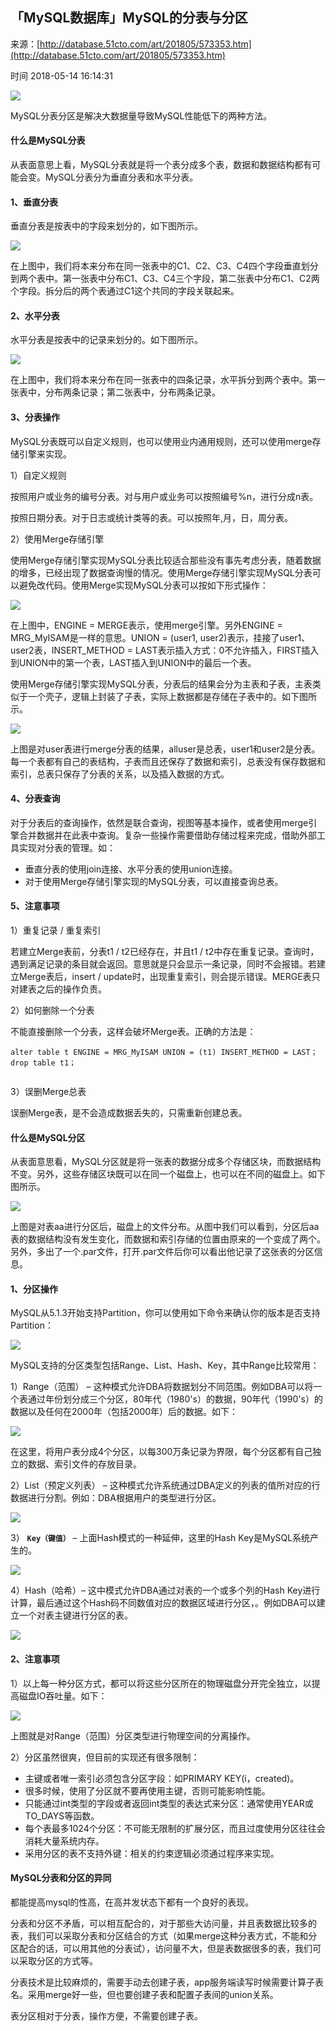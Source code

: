 ## 「MySQL数据库」MySQL的分表与分区

来源：[http://database.51cto.com/art/201805/573353.htm](http://database.51cto.com/art/201805/573353.htm)

时间 2018-05-14 16:14:31

 
![][0]
 
MySQL分表分区是解决大数据量导致MySQL性能低下的两种方法。
 
#### 什么是MySQL分表
 
从表面意思上看，MySQL分表就是将一个表分成多个表，数据和数据结构都有可能会变。MySQL分表分为垂直分表和水平分表。
 
#### 1、垂直分表
 
垂直分表是按表中的字段来划分的，如下图所示。
 
![][1]
 
在上图中，我们将本来分布在同一张表中的C1、C2、C3、C4四个字段垂直划分到两个表中。第一张表中分布C1、C3、C4三个字段，第二张表中分布C1、C2两个字段。拆分后的两个表通过C1这个共同的字段关联起来。
 
#### 2、水平分表
 
水平分表是按表中的记录来划分的。如下图所示。
 
![][2]
 
在上图中，我们将本来分布在同一张表中的四条记录，水平拆分到两个表中。第一张表中，分布两条记录；第二张表中，分布两条记录。
 
#### 3、分表操作
 
MySQL分表既可以自定义规则，也可以使用业内通用规则，还可以使用merge存储引擎来实现。
 
1）自定义规则
 
按照用户或业务的编号分表。对与用户或业务可以按照编号%n，进行分成n表。
 
按照日期分表。对于日志或统计类等的表。可以按照年,月，日，周分表。
 
2）使用Merge存储引擎
 
使用Merge存储引擎实现MySQL分表比较适合那些没有事先考虑分表，随着数据的增多，已经出现了数据查询慢的情况。使用Merge存储引擎实现MySQL分表可以避免改代码。使用Merge实现MySQL分表可以按如下形式操作：
 
![][3]
 
在上图中，ENGINE = MERGE表示，使用merge引擎。另外ENGINE = MRG_MyISAM是一样的意思。UNION = (user1, user2)表示，挂接了user1、user2表，INSERT_METHOD = LAST表示插入方式：0不允许插入，FIRST插入到UNION中的第一个表，LAST插入到UNION中的最后一个表。
 
使用Merge存储引擎实现MySQL分表，分表后的结果会分为主表和子表，主表类似于一个壳子，逻辑上封装了子表，实际上数据都是存储在子表中的。如下图所示。
 
![][4]
 
上图是对user表进行merge分表的结果，alluser是总表，user1和user2是分表。每一个表都有自己的表结构，子表而且还保存了数据和索引，总表没有保存数据和索引，总表只保存了分表的关系，以及插入数据的方式。
 
#### 4、分表查询
 
对于分表后的查询操作，依然是联合查询，视图等基本操作，或者使用merge引擎合并数据并在此表中查询。复杂一些操作需要借助存储过程来完成，借助外部工具实现对分表的管理。如：
 
 
* 垂直分表的使用join连接、水平分表的使用union连接。 
* 对于使用Merge存储引擎实现的MySQL分表，可以直接查询总表。 
 
 
#### 5、注意事项
 
1）重复记录 / 重复索引
 
若建立Merge表前，分表t1 / t2已经存在，并且t1 / t2中存在重复记录。查询时，遇到满足记录的条目就会返回。意思就是只会显示一条记录，同时不会报错。若建立Merge表后，insert / update时，出现重复索引，则会提示错误。MERGE表只对建表之后的操作负责。
 
2）如何删除一个分表
 
不能直接删除一个分表，这样会破坏Merge表。正确的方法是：
 
```LANG
alter table t ENGINE = MRG_MyISAM UNION = (t1) INSERT_METHOD = LAST；  
drop table t1；  


```
 
3）误删Merge总表
 
误删Merge表，是不会造成数据丢失的，只需重新创建总表。
 
#### 什么是MySQL分区
 
从表面意思看，MySQL分区就是将一张表的数据分成多个存储区块，而数据结构不变。另外，这些存储区块既可以在同一个磁盘上，也可以在不同的磁盘上。如下图所示。
 
![][5]
 
上图是对表aa进行分区后，磁盘上的文件分布。从图中我们可以看到，分区后aa表的数据结构没有发生变化，而数据和索引存储的位置由原来的一个变成了两个。另外，多出了一个.par文件，打开.par文件后你可以看出他记录了这张表的分区信息。
 
#### 1、分区操作
 
MySQL从5.1.3开始支持Partition，你可以使用如下命令来确认你的版本是否支持Partition：
 
![][6]
 
MySQL支持的分区类型包括Range、List、Hash、Key，其中Range比较常用：
 
1）Range（范围） – 这种模式允许DBA将数据划分不同范围。例如DBA可以将一个表通过年份划分成三个分区，80年代（1980's）的数据，90年代（1990's）的数据以及任何在2000年（包括2000年）后的数据。如下：
 
![][7]
 
在这里，将用户表分成4个分区，以每300万条记录为界限，每个分区都有自己独立的数据、索引文件的存放目录。
 
2）List（预定义列表） – 这种模式允许系统通过DBA定义的列表的值所对应的行数据进行分割。例如：DBA根据用户的类型进行分区。
 
![][8]
 
3） **`Key（键值）`**  – 上面Hash模式的一种延伸，这里的Hash Key是MySQL系统产生的。
 
![][9]
 
4）Hash（哈希）– 这中模式允许DBA通过对表的一个或多个列的Hash Key进行计算，最后通过这个Hash码不同数值对应的数据区域进行分区，。例如DBA可以建立一个对表主键进行分区的表。
 
![][10]
 
#### 2、注意事项
 
1）以上每一种分区方式，都可以将这些分区所在的物理磁盘分开完全独立，以提高磁盘IO吞吐量。如下：
 
![][11]
 
上图就是对Range（范围）分区类型进行物理空间的分离操作。
 
2）分区虽然很爽，但目前的实现还有很多限制：
 
 
* 主键或者唯一索引必须包含分区字段：如PRIMARY KEY(i，created)。 
* 很多时候，使用了分区就不要再使用主键，否则可能影响性能。 
* 只能通过int类型的字段或者返回int类型的表达式来分区：通常使用YEAR或TO_DAYS等函数。 
* 每个表最多1024个分区：不可能无限制的扩展分区，而且过度使用分区往往会消耗大量系统内存。 
* 采用分区的表不支持外键：相关的约束逻辑必须通过程序来实现。 
 
 
#### MySQL分表和分区的异同
 
都能提高mysql的性高，在高并发状态下都有一个良好的表现。
 
分表和分区不矛盾，可以相互配合的，对于那些大访问量，并且表数据比较多的表，我们可以采取分表和分区结合的方式（如果merge这种分表方式，不能和分区配合的话，可以用其他的分表试），访问量不大，但是表数据很多的表，我们可以采取分区的方式等。
 
分表技术是比较麻烦的，需要手动去创建子表，app服务端读写时候需要计算子表名。采用merge好一些，但也要创建子表和配置子表间的union关系。
 
表分区相对于分表，操作方便，不需要创建子表。
 


[0]: ./img/zey6Fjq.jpg 
[1]: ./img/UJjYFnR.jpg 
[2]: ./img/EBBFRzB.jpg 
[3]: ./img/iqQvAbR.jpg 
[4]: ./img/uQ36BvM.jpg 
[5]: ./img/mAVf2e7.jpg 
[6]: ./img/IFJjIbY.jpg 
[7]: ./img/EbuI7fq.jpg 
[8]: ./img/UJZnyin.jpg 
[9]: ./img/ju6JrmM.jpg 
[10]: ./img/ABzUNbU.jpg 
[11]: ./img/aaUnyye.jpg 